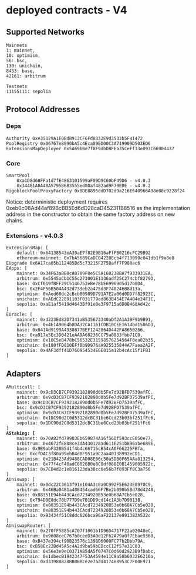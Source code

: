 # deployed contracts - V4

## Supported Networks

```
Mainnets
1: mainnet,
10: optimism,
56: bsc,
130: unichain,
8453: base,
42161: arbitrum

Testnets
11155111: sepolia
```

## Protocol Addresses

### Deps

```
Authority 0xe35129A1E0BdB913CF6Fd8332E9d3533b5F41472
PoolRegistry 0x06767e8090bA5c4Eca89ED00C3A719909D503ED6
ExtensionsMapDeployer 0x5A69bBe7f8F9dbDBFEa35CeFf33e093C6690d437
```

### Core

```
SmartPool
    0xa1D8d68FFa1d7fE4863101599aF09D9C60bF49D6 - v4.0.3
    0x34481A0A48A579586B3555ed80af482ad9F79EDE - v4.0.2
RigoblockPoolProxyFactory 0x8DE8895ddD702d9a216E640966A98e08c9228f24
```

Notice: deterministic deployment requires 0xeb0c08Ad44af89BcBB5Ed6dD28caD452311B8516 as the implementation address in the constructor to obtain the same factory address on new chains.

### Extensions - v4.0.3

```
ExtensionsMap: [
    default: 0x64138543eA39aE7f82E9B16aFfFB0216cFC29B92
    ethereum-mainnet: 0x7bA5689CaDC04228Ecb4f713090c041db1f9a8e8
EUpgrade 0x6A17ca05b112485Bd5c73215F275Baff7F980ac6
EApps: [
    mainnet: 0x34F63aBB8cA0709F0e5C5A168238BA7f933931EA,
    arbitrum: 0x5545aCb1C55c273001E1136adf25C274cbf8279D,
    base: 0xCf019fBFF29C5146752eBe78bE69969d5d17b8D4,
    bsc: 0x2F4F56B504A432d733eb2a475d3F740246B8d13a,
    optimism: 0xAed60dc2cBcb80989D791A7E2a06d0DD7f82923C,
    unichain: 0xAEdC22891103F031779ed863B454E7A404e24F1C,
    sepolia: 0xaE1af5419d4643Bf91e0e3F9715a6D0B468Ad42c
]
EOracle: [
    mainnet: 0xd223Ed82D7341aB535673340aDf2A1A39F9b9B91,
    arbitrum: 0x4E1A9064b8DA32CA1161CDB10CEE1614bd1506D3,
    base: 0x041Ad9199A4930877BEF1242864D442FA8650266,
    bsc: 0xa917e5Ec3D0421eAA9A68236CC75a0833fbb71C0,
    optimism: 0x18C5eB478bC56532E31598576254564F0ea82b35,
    unichain: 0x180fFD810EFf8b9D976aA925535844A7Faea2A2F,
    sepolia: 0x4AF3dff41D760954534E6E015a12b4cAc15f1FB1
]
```

## Adapters

<pre><code>AMulticall: [
    mainnet: 0x9cD3CB7CF9392182890d0b5Fe7d92BFD7539afFC,
    arbitrum: 0x9cD3CB7CF9392182890d0b5Fe7d92BFD7539afFC,
    base: 0x9cD3CB7CF9392182890d0b5Fe7d92BFD7539afFC,
    bsc: 0x9cD3CB7CF9392182890d0b5Fe7d92BFD7539afFC,
    optimism: 0x9cD3CB7CF9392182890d0b5Fe7d92BFD7539afFC,
    unichain: 0x1DC90d2C0d5312dcBC31be6Ccd23b03bf251fFc6,
    sepolia: 0x1DC90d2C0d5312dcBC31be6Ccd23b03bf251fFc6
]
<strong>AStaking: [
</strong>    mainnet: 0x70A82fd79983Eb659874A16f56Df593ccE050e77,
    arbitrum: 0x4672fE808ce3dA430128ad611E251b896abe689E,
    base: 0x9E9abF328B5d1f4b4c66715cB54cA0F66225FBfa,
    bsc: 0xcfDAC3f80a99ebB4d0F951a9C2aa40138992eCD1,
    optimism: 0x21B423Ad9488CAD08E06c50a5DB0F65AAa813254,
    unichain: 0x77f4cF40adC6026B0e8C0df088E0B1459005922c,
    sepolia: 0x7CD4d2c1e816123da38cc6e56b7f893Ff8C3a756
]
AUniswap: [
    mainnet: 0x0dc22C3613f91e104A3c0a0C992F5E623E8970C9,
    arbitrum: 0x46Ba0481a408454cad66F7Be2b090b58d78d4248,
    base: 0x88351E94b443CAcd7234920B53e0b68A7Cb5e028,
    bsc: 0x794D9E8dc76b777D9e7B1DD9cd14c1A3b7D9013B,
    optimism: 0x88351E94b443CAcd7234920B53e0b68A7Cb5e028,
    unichain: 0x88351E94b443CAcd7234920B53e0b68A7Cb5e028,
    sepolia: 0x93434f51C8ddc626bca96aF22137e091382A522c
]
AUniswapRouter: [
    mainnet: 0x270fF5885cA707f1061b1D96D4717F22a02048eC,
    arbitrum: 0x9608ceC767b0ceeD3A0d12F62A79a0f7Ebae9360,
    base: 0xB437e394cf90B23576c1398D6008FC77b2Dbb79A,
    bsc: 0xB58Ec22Bd45A5c4A2d9ba59bEDccC12f57e31C03,
    optimism: 0x56e3e9eC0371A85dA5f0747C0d60d2923B9fDabc,
    unichain: 0x1dbecB1942347F53A4594e11C9a58b6032E6210a,
    sepolia: 0xd33988828BB0B8ce2e7aad4174e8953C7F00E971
]
</code></pre>

